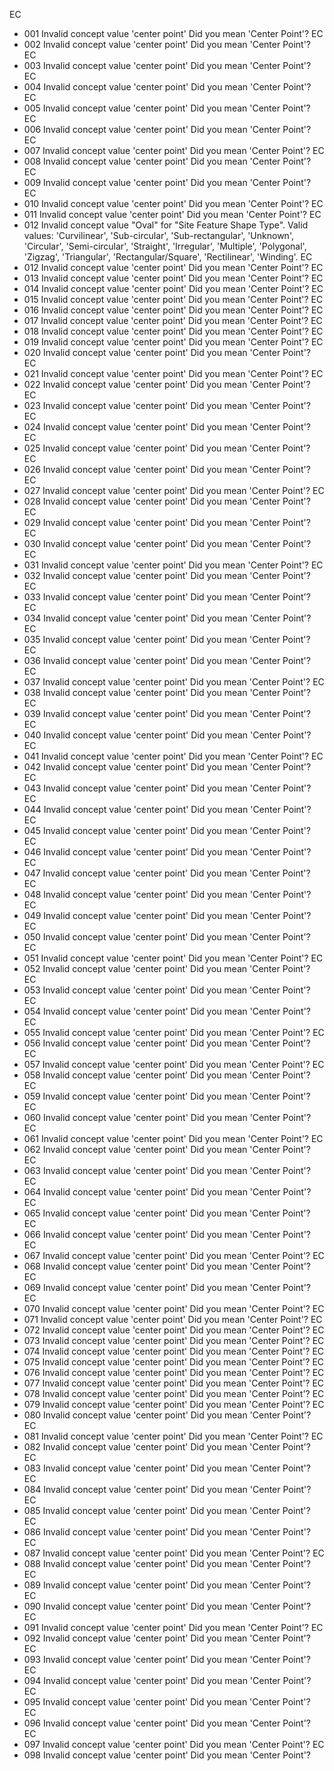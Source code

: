 
EC 
 * 001 	Invalid concept value 'center point'
Did you mean 'Center Point'?
EC 
 * 002 	Invalid concept value 'center point'
Did you mean 'Center Point'?
EC 
 * 003 	Invalid concept value 'center point'
Did you mean 'Center Point'?
EC 
 * 004 	Invalid concept value 'center point'
Did you mean 'Center Point'?
EC 
 * 005 	Invalid concept value 'center point'
Did you mean 'Center Point'?
EC 
 * 006 	Invalid concept value 'center point'
Did you mean 'Center Point'?
EC 
 * 007 	Invalid concept value 'center point'
Did you mean 'Center Point'?
EC 
 * 008 	Invalid concept value 'center point'
Did you mean 'Center Point'?
EC 
 * 009 	Invalid concept value 'center point'
Did you mean 'Center Point'?
EC 
 * 010 	Invalid concept value 'center point'
Did you mean 'Center Point'?
EC 
 * 011 	Invalid concept value 'center point'
Did you mean 'Center Point'?
EC 
 * 012 	Invalid concept value "Oval" for "Site Feature Shape Type".
Valid values: 'Curvilinear', 'Sub-circular', 'Sub-rectangular', 'Unknown', 'Circular', 'Semi-circular', 'Straight', 'Irregular', 'Multiple', 'Polygonal', 'Zigzag', 'Triangular', 'Rectangular/Square', 'Rectilinear', 'Winding'.
EC 
 * 012 	Invalid concept value 'center point'
Did you mean 'Center Point'?
EC 
 * 013 	Invalid concept value 'center point'
Did you mean 'Center Point'?
EC 
 * 014 	Invalid concept value 'center point'
Did you mean 'Center Point'?
EC 
 * 015 	Invalid concept value 'center point'
Did you mean 'Center Point'?
EC 
 * 016 	Invalid concept value 'center point'
Did you mean 'Center Point'?
EC 
 * 017 	Invalid concept value 'center point'
Did you mean 'Center Point'?
EC 
 * 018 	Invalid concept value 'center point'
Did you mean 'Center Point'?
EC 
 * 019 	Invalid concept value 'center point'
Did you mean 'Center Point'?
EC 
 * 020 	Invalid concept value 'center point'
Did you mean 'Center Point'?
EC 
 * 021 	Invalid concept value 'center point'
Did you mean 'Center Point'?
EC 
 * 022 	Invalid concept value 'center point'
Did you mean 'Center Point'?
EC 
 * 023 	Invalid concept value 'center point'
Did you mean 'Center Point'?
EC 
 * 024 	Invalid concept value 'center point'
Did you mean 'Center Point'?
EC 
 * 025 	Invalid concept value 'center point'
Did you mean 'Center Point'?
EC 
 * 026 	Invalid concept value 'center point'
Did you mean 'Center Point'?
EC 
 * 027 	Invalid concept value 'center point'
Did you mean 'Center Point'?
EC 
 * 028 	Invalid concept value 'center point'
Did you mean 'Center Point'?
EC 
 * 029 	Invalid concept value 'center point'
Did you mean 'Center Point'?
EC 
 * 030 	Invalid concept value 'center point'
Did you mean 'Center Point'?
EC 
 * 031 	Invalid concept value 'center point'
Did you mean 'Center Point'?
EC 
 * 032 	Invalid concept value 'center point'
Did you mean 'Center Point'?
EC 
 * 033 	Invalid concept value 'center point'
Did you mean 'Center Point'?
EC 
 * 034 	Invalid concept value 'center point'
Did you mean 'Center Point'?
EC 
 * 035 	Invalid concept value 'center point'
Did you mean 'Center Point'?
EC 
 * 036 	Invalid concept value 'center point'
Did you mean 'Center Point'?
EC 
 * 037 	Invalid concept value 'center point'
Did you mean 'Center Point'?
EC 
 * 038 	Invalid concept value 'center point'
Did you mean 'Center Point'?
EC 
 * 039 	Invalid concept value 'center point'
Did you mean 'Center Point'?
EC 
 * 040 	Invalid concept value 'center point'
Did you mean 'Center Point'?
EC 
 * 041 	Invalid concept value 'center point'
Did you mean 'Center Point'?
EC 
 * 042 	Invalid concept value 'center point'
Did you mean 'Center Point'?
EC 
 * 043 	Invalid concept value 'center point'
Did you mean 'Center Point'?
EC 
 * 044 	Invalid concept value 'center point'
Did you mean 'Center Point'?
EC 
 * 045 	Invalid concept value 'center point'
Did you mean 'Center Point'?
EC 
 * 046 	Invalid concept value 'center point'
Did you mean 'Center Point'?
EC 
 * 047 	Invalid concept value 'center point'
Did you mean 'Center Point'?
EC 
 * 048 	Invalid concept value 'center point'
Did you mean 'Center Point'?
EC 
 * 049 	Invalid concept value 'center point'
Did you mean 'Center Point'?
EC 
 * 050 	Invalid concept value 'center point'
Did you mean 'Center Point'?
EC 
 * 051 	Invalid concept value 'center point'
Did you mean 'Center Point'?
EC 
 * 052 	Invalid concept value 'center point'
Did you mean 'Center Point'?
EC 
 * 053 	Invalid concept value 'center point'
Did you mean 'Center Point'?
EC 
 * 054 	Invalid concept value 'center point'
Did you mean 'Center Point'?
EC 
 * 055 	Invalid concept value 'center point'
Did you mean 'Center Point'?
EC 
 * 056 	Invalid concept value 'center point'
Did you mean 'Center Point'?
EC 
 * 057 	Invalid concept value 'center point'
Did you mean 'Center Point'?
EC 
 * 058 	Invalid concept value 'center point'
Did you mean 'Center Point'?
EC 
 * 059 	Invalid concept value 'center point'
Did you mean 'Center Point'?
EC 
 * 060 	Invalid concept value 'center point'
Did you mean 'Center Point'?
EC 
 * 061 	Invalid concept value 'center point'
Did you mean 'Center Point'?
EC 
 * 062 	Invalid concept value 'center point'
Did you mean 'Center Point'?
EC 
 * 063 	Invalid concept value 'center point'
Did you mean 'Center Point'?
EC 
 * 064 	Invalid concept value 'center point'
Did you mean 'Center Point'?
EC 
 * 065 	Invalid concept value 'center point'
Did you mean 'Center Point'?
EC 
 * 066 	Invalid concept value 'center point'
Did you mean 'Center Point'?
EC 
 * 067 	Invalid concept value 'center point'
Did you mean 'Center Point'?
EC 
 * 068 	Invalid concept value 'center point'
Did you mean 'Center Point'?
EC 
 * 069 	Invalid concept value 'center point'
Did you mean 'Center Point'?
EC 
 * 070 	Invalid concept value 'center point'
Did you mean 'Center Point'?
EC 
 * 071 	Invalid concept value 'center point'
Did you mean 'Center Point'?
EC 
 * 072 	Invalid concept value 'center point'
Did you mean 'Center Point'?
EC 
 * 073 	Invalid concept value 'center point'
Did you mean 'Center Point'?
EC 
 * 074 	Invalid concept value 'center point'
Did you mean 'Center Point'?
EC 
 * 075 	Invalid concept value 'center point'
Did you mean 'Center Point'?
EC 
 * 076 	Invalid concept value 'center point'
Did you mean 'Center Point'?
EC 
 * 077 	Invalid concept value 'center point'
Did you mean 'Center Point'?
EC 
 * 078 	Invalid concept value 'center point'
Did you mean 'Center Point'?
EC 
 * 079 	Invalid concept value 'center point'
Did you mean 'Center Point'?
EC 
 * 080 	Invalid concept value 'center point'
Did you mean 'Center Point'?
EC 
 * 081 	Invalid concept value 'center point'
Did you mean 'Center Point'?
EC 
 * 082 	Invalid concept value 'center point'
Did you mean 'Center Point'?
EC 
 * 083 	Invalid concept value 'center point'
Did you mean 'Center Point'?
EC 
 * 084 	Invalid concept value 'center point'
Did you mean 'Center Point'?
EC 
 * 085 	Invalid concept value 'center point'
Did you mean 'Center Point'?
EC 
 * 086 	Invalid concept value 'center point'
Did you mean 'Center Point'?
EC 
 * 087 	Invalid concept value 'center point'
Did you mean 'Center Point'?
EC 
 * 088 	Invalid concept value 'center point'
Did you mean 'Center Point'?
EC 
 * 089 	Invalid concept value 'center point'
Did you mean 'Center Point'?
EC 
 * 090 	Invalid concept value 'center point'
Did you mean 'Center Point'?
EC 
 * 091 	Invalid concept value 'center point'
Did you mean 'Center Point'?
EC 
 * 092 	Invalid concept value 'center point'
Did you mean 'Center Point'?
EC 
 * 093 	Invalid concept value 'center point'
Did you mean 'Center Point'?
EC 
 * 094 	Invalid concept value 'center point'
Did you mean 'Center Point'?
EC 
 * 095 	Invalid concept value 'center point'
Did you mean 'Center Point'?
EC 
 * 096 	Invalid concept value 'center point'
Did you mean 'Center Point'?
EC 
 * 097 	Invalid concept value 'center point'
Did you mean 'Center Point'?
EC 
 * 098 	Invalid concept value 'center point'
Did you mean 'Center Point'?
